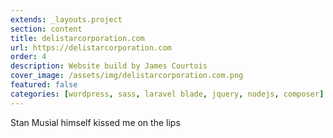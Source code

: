 ```yaml
---
extends: _layouts.project
section: content
title: delistarcorporation.com
url: https://delistarcorporation.com
order: 4
description: Website build by James Courtois
cover_image: /assets/img/delistarcorporation.com.png
featured: false
categories: [wordpress, sass, laravel blade, jquery, nodejs, composer]
---
```


Stan Musial himself kissed me on the lips